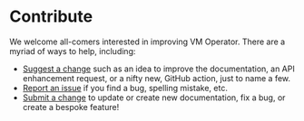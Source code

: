 # Contribute

We welcome all-comers interested in improving VM Operator. There are a myriad of ways to help, including:

* [Suggest a change](./suggest-change.md) such as an idea to improve the documentation, an API enhancement request, or a nifty new, GitHub action, just to name a few.
* [Report an issue](./report-issue.md) if you find a bug, spelling mistake, etc. 
* [Submit a change](./submit-change.md) to update or create new documentation, fix a bug, or create a bespoke feature! 
